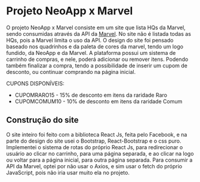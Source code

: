 # Projeto NeoApp x Marvel

O projeto NeoApp x Marvel consiste em um site que lista HQs da Marvel, sendo consumidas através da API da [Marvel](https://developer.marvel.com/).
No site não é listada todas as HQs, pois a Marvel limita o uso da API.
O design do site foi pensado baseado nos quadrinhos e da paleta de cores da marvel, tendo um logo fundido, da NeoApp e da Marvel.
A plataforma possui um sistema de carrinho de compras, e nele, poderá adicionar ou remover itens. Podendo também finalizar a compra, tendo a possibilidade de inserir um cupom de desconto, ou continuar comprando na página inicial.

CUPONS DISPONÍVEIS:
- CUPOMRARO15 - 15% de desconto em itens da raridade Raro
- CUPOMCOMUM10 - 10% de desconto em itens da raridade Comum

## Construção do site

O site inteiro foi feito com a biblioteca React Js, feita pelo Facebook, e na parte do design do site usei o Bootstrap, React-Bootstrap e o css puro.
Implementei o sistema de rotas do próprio React Js, para redirecionar o usuário ao clicar no carrinho, para uma página separada, e ao clicar na logo ou voltar para a página inicial, para outra página separada.
Para consumir a API da Marvel, optei por não usar o Axios, e sim usar o fetch do próprio JavaScript, pois não iria usar muito ela no projeto.
